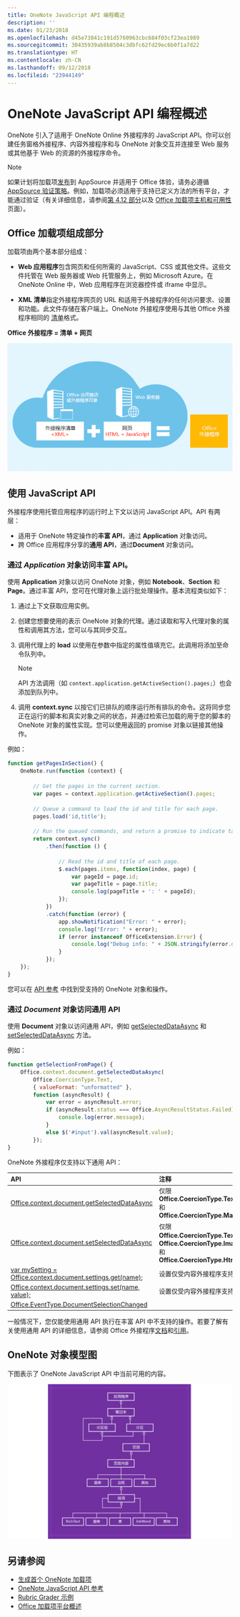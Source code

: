 ```yaml
---
title: OneNote JavaScript API 编程概述
description: ''
ms.date: 01/23/2018
ms.openlocfilehash: d45e73841c191d5760963cbc684f03cf23ea1989
ms.sourcegitcommit: 30435939ab8b8504c3dbfc62fd29ec6b0f1a7d22
ms.translationtype: HT
ms.contentlocale: zh-CN
ms.lasthandoff: 09/12/2018
ms.locfileid: "23944149"
---
```

# <a name="onenote-javascript-api-programming-overview"></a>OneNote JavaScript API 编程概述

OneNote 引入了适用于 OneNote Online 外接程序的 JavaScript API。你可以创建任务窗格外接程序、内容外接程序和与 OneNote 对象交互并连接至 Web 服务或其他基于 Web 的资源的外接程序命令。

> [!NOTE]
> 如果计划将加载项[发布](../publish/publish.md)到 AppSource 并适用于 Office 体验，请务必遵循 [AppSource 验证策略](https://docs.microsoft.com/office/dev/store/validation-policies)。例如，加载项必须适用于支持已定义方法的所有平台，才能通过验证（有关详细信息，请参阅[第 4.12 部分](https://docs.microsoft.com/office/dev/store/validation-policies#4-apps-and-add-ins-behave-predictably)以及 [Office 加载项主机和可用性](../overview/office-add-in-availability.md)页面）。

## <a name="components-of-an-office-add-in"></a>Office 加载项组成部分

加载项由两个基本部分组成：

- **Web 应用程序**包含网页和任何所需的 JavaScript、CSS 或其他文件。这些文件托管在 Web 服务器或 Web 托管服务上，例如 Microsoft Azure。在 OneNote Online 中，Web 应用程序在浏览器控件或 iframe 中显示。
    
- **XML 清单**指定外接程序网页的 URL 和适用于外接程序的任何访问要求、设置和功能。此文件存储在客户端上。OneNote 外接程序使用与其他 Office 外接程序相同的 [清单](../develop/add-in-manifests.md)格式。

**Office 外接程序 = 清单 + 网页**

![Office 加载项包含清单和网页](../images/onenote-add-in.png)

## <a name="using-the-javascript-api"></a>使用 JavaScript API

外接程序使用托管应用程序的运行时上下文以访问 JavaScript API。API 有两层： 

- 适用于 OneNote 特定操作的**丰富 API**，通过 **Application** 对象访问。
- 跨 Office 应用程序分享的**通用 API**，通过**Document** 对象访问。

### <a name="accessing-the-rich-api-through-the-application-object"></a>通过 *Application* 对象访问丰富 API。

使用 **Application** 对象以访问 OneNote 对象，例如 **Notebook**、**Section** 和 **Page**。通过丰富 API，您可在代理对象上运行批处理操作。基本流程类似如下： 

1. 通过上下文获取应用实例。

2. 创建您想要使用的表示 OneNote 对象的代理。通过读取和写入代理对象的属性和调用其方法，您可以与其同步交互。 

3. 调用代理上的 **load** 以使用在参数中指定的属性值填充它。此调用将添加至命令队列中。

   > [!NOTE]
   > API 方法调用（如 `context.application.getActiveSection().pages;`）也会添加到队列中。

4. 调用 **context.sync** 以按它们已排队的顺序运行所有排队的命令。这将同步您正在运行的脚本和真实对象之间的状态，并通过检索已加载的用于您的脚本的 OneNote 对象的属性实现。您可以使用返回的 promise 对象以链接其他操作。

例如： 

```js
function getPagesInSection() {
    OneNote.run(function (context) {
        
        // Get the pages in the current section.
        var pages = context.application.getActiveSection().pages;
        
        // Queue a command to load the id and title for each page.            
        pages.load('id,title');
        
        // Run the queued commands, and return a promise to indicate task completion.
        return context.sync()
            .then(function () {
                
                // Read the id and title of each page. 
                $.each(pages.items, function(index, page) {
                    var pageId = page.id;
                    var pageTitle = page.title;
                    console.log(pageTitle + ': ' + pageId); 
                });
            })
            .catch(function (error) {
                app.showNotification("Error: " + error);
                console.log("Error: " + error);
                if (error instanceof OfficeExtension.Error) {
                    console.log("Debug info: " + JSON.stringify(error.debugInfo));
                }
            });
    });
}
```

您可以在 [API 参考](https://docs.microsoft.com/javascript/office/overview/onenote-add-ins-javascript-reference?view=office-js) 中找到受支持的 OneNote 对象和操作。

### <a name="accessing-the-common-api-through-the-document-object"></a>通过 *Document* 对象访问通用 API

使用 **Document** 对象以访问通用 API，例如 [getSelectedDataAsync](https://docs.microsoft.com/javascript/api/office/office.document?view=office-js#getselecteddataasync-coerciontype--options--callback-) 和 [setSelectedDataAsync](https://docs.microsoft.com/javascript/api/office/office.document?view=office-js#setselecteddataasync-data--options--callback-) 方法。 


例如：  

```js
function getSelectionFromPage() {
    Office.context.document.getSelectedDataAsync(
        Office.CoercionType.Text,
        { valueFormat: "unformatted" },
        function (asyncResult) {
            var error = asyncResult.error;
            if (asyncResult.status === Office.AsyncResultStatus.Failed) {
                console.log(error.message);
            }
            else $('#input').val(asyncResult.value);
        });
}
```
OneNote 外接程序仅支持以下通用 API：

| API | 注释 |
|:------|:------|
| [Office.context.document.getSelectedDataAsync](https://docs.microsoft.com/javascript/api/office/office.document?view=office-js#getselecteddataasync-coerciontype--options--callback-) | 仅限 **Office.CoercionType.Text** 和 **Office.CoercionType.Matrix** |
| [Office.context.document.setSelectedDataAsync](https://docs.microsoft.com/javascript/api/office/office.document?view=office-js#setselecteddataasync-data--options--callback-) | 仅限 **Office.CoercionType.Text**、**Office.CoercionType.Image** 和 **Office.CoercionType.Html** | 
| [var mySetting = Office.context.document.settings.get(name);](https://docs.microsoft.com/javascript/api/office/office.settings?view=office-js#get-name-) | 设置仅受内容外接程序支持 | 
| [Office.context.document.settings.set(name, value);](https://docs.microsoft.com/javascript/api/office/office.settings?view=office-js#set-name--value-) | 设置仅受内容外接程序支持 | 
| [Office.EventType.DocumentSelectionChanged](https://docs.microsoft.com/javascript/api/office/office.documentselectionchangedeventargs?view=office-js) ||

一般情况下，您仅能使用通用 API 执行在丰富 API 中不支持的操作。若要了解有关使用通用 API 的详细信息，请参阅 Office 外接程序[文档](../overview/office-add-ins.md)和[引用](https://docs.microsoft.com/javascript/office/javascript-api-for-office?view=office-js)。


<a name="om-diagram"></a>
## <a name="onenote-object-model-diagram"></a>OneNote 对象模型图 
下图表示了 OneNote JavaScript API 中当前可用的内容。

  ![OneNote 对象模型图](../images/onenote-om.png)


## <a name="see-also"></a>另请参阅

- [生成首个 OneNote 加载项](onenote-add-ins-getting-started.md)
- [OneNote JavaScript API 参考](https://docs.microsoft.com/javascript/office/overview/onenote-add-ins-javascript-reference?view=office-js)
- [Rubric Grader 示例](https://github.com/OfficeDev/OneNote-Add-in-Rubric-Grader)
- [Office 加载项平台概述](../overview/office-add-ins.md)
